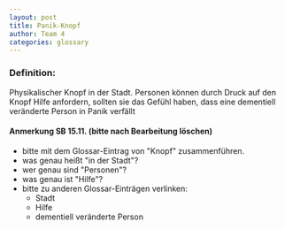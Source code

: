 ```yaml
---
layout: post
title: Panik-Knopf
author: Team 4
categories: glossary
---
```

### Definition:

Physikalischer Knopf in der Stadt. Personen können durch Druck auf den Knopf Hilfe anfordern, sollten sie das Gefühl haben, dass eine dementiell veränderte Person in Panik verfällt

#### Anmerkung SB 15.11. (bitte nach Bearbeitung löschen)

* bitte mit dem Glossar-Eintrag von "Knopf" zusammenführen.
* was genau heißt "in der Stadt"? 
* wer genau sind "Personen"?
* was genau ist "Hilfe"?
* bitte zu anderen Glossar-Einträgen verlinken:
    * Stadt
    * Hilfe
    * dementiell veränderte Person

